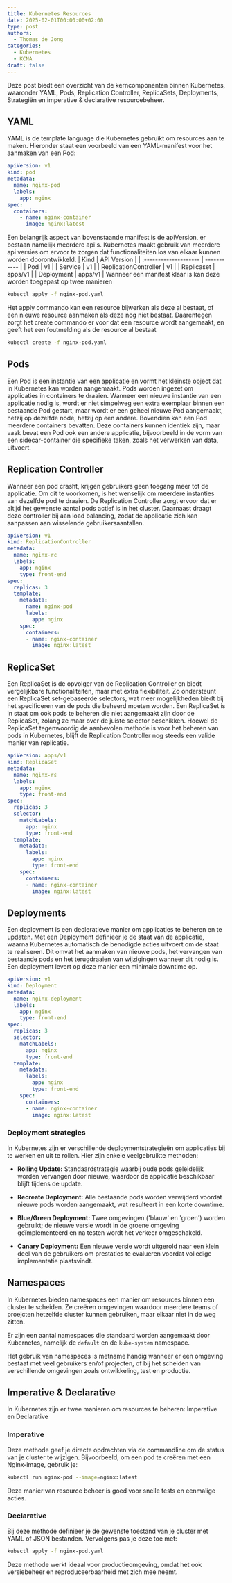 ```yaml
---
title: Kubernetes Resources
date: 2025-02-01T00:00:00+02:00
type: post
authors:
  - Thomas de Jong
categories: 
  - Kubernetes
  - KCNA 
draft: false
---
```


Deze post biedt een overzicht van de kerncomponenten binnen Kubernetes, waaronder YAML, Pods, Replication Controller, ReplicaSets, Deployments, Strategiën en imperative & declarative resourcebeheer.
<!--more-->

## YAML
YAML is de template language die Kubernetes gebruikt om resources aan te maken. Hieronder staat een voorbeeld van een YAML-manifest voor het aanmaken van een Pod:
```yaml
apiVersion: v1 
kind: pod
metadata:
  name: nginx-pod
  labels:
    app: nginx
spec:
  containers: 
    - name: nginx-container
      image: nginx:latest
```
Een belangrijk aspect van bovenstaande manifest is de apiVersion, er bestaan namelijk meerdere api's. Kubernetes maakt gebruik van meerdere api versies om ervoor te zorgen dat functionaliteiten los van elkaar kunnen worden doorontwikkeld. 
| Kind                  | API Version | 
| :-------------------- | ----------- |
| Pod                   | v1          |
| Service               | v1          |
| ReplicationController | v1          |
| Replicaset            | apps/v1     | 
| Deployment            | apps/v1     | 
Wanneer een manifest klaar is kan deze worden toegepast op twee manieren
```bash
kubectl apply -f nginx-pod.yaml
```
Het apply commando kan een resource bijwerken als deze al bestaat, of een nieuwe resource aanmaken als deze nog niet bestaat. Daarentegen zorgt het create commando er voor dat een resource wordt aangemaakt, en geeft het een foutmelding als de resource al bestaat
```bash 
kubectl create -f nginx-pod.yaml
```

## Pods 
Een Pod is een instantie van een applicatie en vormt het kleinste object dat in Kubernetes kan worden aangemaakt. Pods worden ingezet om applicaties in containers te draaien. Wanneer een nieuwe instantie van een applicatie nodig is, wordt er niet simpelweg een extra exemplaar binnen een bestaande Pod gestart, maar wordt er een geheel nieuwe Pod aangemaakt, hetzij op dezelfde node, hetzij op een andere. Bovendien kan een Pod meerdere containers bevatten. Deze containers kunnen identiek zijn, maar vaak bevat een Pod ook een andere applicatie, bijvoorbeeld in de vorm van een sidecar-container die specifieke taken, zoals het verwerken van data, uitvoert.


## Replication Controller
Wanneer een pod crasht, krijgen gebruikers geen toegang meer tot de applicatie. Om dit te voorkomen, is het wenselijk om meerdere instanties van dezelfde pod te draaien. De Replication Controller zorgt ervoor dat er altijd het gewenste aantal pods actief is in het cluster. Daarnaast draagt deze controller bij aan load balancing, zodat de applicatie zich kan aanpassen aan wisselende gebruikersaantallen.

```yaml
apiVersion: v1
kind: ReplicationController
metadata:
  name: nginx-rc
  labels:
    app: nginx
    type: front-end
spec:
  replicas: 3
  template:
    metadata:
      name: nginx-pod
      labels:
        app: nginx
    spec:
      containers:
      - name: nginx-container
        image: nginx:latest
```

## ReplicaSet
Een ReplicaSet is de opvolger van de Replication Controller en biedt vergelijkbare functionaliteiten, maar met extra flexibiliteit. Zo ondersteunt een ReplicaSet set-gebaseerde selectors, wat meer mogelijkheden biedt bij het specificeren van de pods die beheerd moeten worden. Een ReplicaSet is in staat om ook pods te beheren die niet aangemaakt zijn door de ReplicaSet, zolang ze maar over de juiste selector beschikken. Hoewel de ReplicaSet tegenwoordig de aanbevolen methode is voor het beheren van pods in Kubernetes, blijft de Replication Controller nog steeds een valide manier van replicatie.
```yaml
apiVersion: apps/v1
kind: ReplicaSet
metadata:
  name: nginx-rs
  labels:
    app: nginx
    type: front-end
spec:
  replicas: 3
  selector:
    matchLabels:
      app: nginx
      type: front-end
  template:
    metadata:
      labels:
        app: nginx
        type: front-end
    spec:
      containers:
      - name: nginx-container
        image: nginx:latest
```

## Deployments
Een deployment is een decleratieve manier om applicaties te beheren en te updaten. Met een Deployment definieer je de staat van de applicatie, waarna Kubernetes automatisch de benodigde acties uitvoert om de staat te realiseren. Dit omvat het aanmaken van nieuwe pods, het vervangen van bestaande pods en het terugdraaien van wijzigingen wanneer dit nodig is. Een deployment levert op deze manier een minimale downtime op. 
```yaml
apiVersion: v1 
kind: Deployment
metadata:
  name: nginx-deployment
  labels:
    app: nginx
    type: front-end
spec:
  replicas: 3
  selector: 
    matchLabels:
      app: nginx
      type: front-end
  template: 
    metadata: 
      labels:
        app: nginx
        type: front-end 
    spec: 
      containers: 
      - name: nginx-container
        image: nginx:latest
```
### Deployment strategies
In Kubernetes zijn er verschillende deploymentstrategieën om applicaties bij te werken en uit te rollen. Hier zijn enkele veelgebruikte methoden:
- **Rolling Update:** Standaardstrategie waarbij oude pods geleidelijk worden vervangen door nieuwe, waardoor de applicatie beschikbaar blijft tijdens de update.

- **Recreate Deployment:** Alle bestaande pods worden verwijderd voordat nieuwe pods worden aangemaakt, wat resulteert in een korte downtime.

- **Blue/Green Deployment:** Twee omgevingen ('blauw' en 'groen') worden gebruikt; de nieuwe versie wordt in de groene omgeving geïmplementeerd en na testen wordt het verkeer omgeschakeld.

- **Canary Deployment:** Een nieuwe versie wordt uitgerold naar een klein deel van de gebruikers om prestaties te evalueren voordat volledige implementatie plaatsvindt.

## Namespaces
In Kubernetes bieden namespaces een manier om resources binnen een cluster te scheiden. Ze creëren omgevingen waardoor meerdere teams of proejcten hetzelfde cluster kunnen gebruiken, maar elkaar niet in de weg zitten.

Er zijn een aantal namespaces die standaard worden aangemaakt door Kubernetes, namelijk de `default` en de `kube-system` namespace.

Het gebruik van namespaces is metname handig wanneer er een omgeving bestaat met veel gebruikers en/of projecten, of bij het scheiden van verschillende omgevingen zoals ontwikkeling, test en productie. 

## Imperative & Declarative
In Kubernetes zijn er twee manieren om resources te beheren: Imperative en Declarative
### Imperative
Deze methode geef je directe opdrachten via de commandline om de status van je cluster te wijzigen. Bijvoorbeeld, om een pod te creëren met een Nginx-image, gebruik je: 
```bash
kubectl run nginx-pod --image=nginx:latest
```
Deze manier van resource beheer is goed voor snelle tests en eenmalige acties.
### Declarative
Bij deze methode definieer je de gewenste toestand van je cluster met YAML of JSON bestanden. Vervolgens pas je deze toe met: 
```bash
kubectl apply -f nginx-pod.yaml
```
Deze methode werkt ideaal voor productieomgeving, omdat het ook versiebeheer en reproduceerbaarheid met zich mee neemt. 